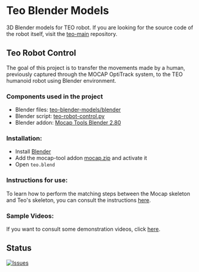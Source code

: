# Teo Blender Models
3D Blender models for TEO robot. If you are looking for the source code of the robot itself, visit the [teo-main](https://github.com/roboticslab-uc3m/teo-main) repository.

## Teo Robot Control
The goal of this project is to transfer the movements made by a human, previously captured through the MOCAP OptiTrack system, to the TEO humanoid robot using Blender environment.

### Components used in the project 
- Blender files: [teo-blender-models/blender](https://github.com/roboticslab-uc3m/teo-blender-models/tree/master/blender)
- Blender script: [teo-robot-control.py](https://github.com/roboticslab-uc3m/teo-blender-models/blob/master/scripts/python/teo-robot-control.py)
- Blender addon: [Mocap Tools Blender 2.80](https://github.com/roboticslab-uc3m/mocap-tools/tree/master/blender)

### Installation: 
- Install [Blender](https://www.blender.org/download/)
- Add the mocap-tool addon [mocap.zip](https://github.com/jlsneto/blender-addons/releases/download/mocap-28x/mocap.zip) and activate it 
- Open `teo.blend`

### Instructions for use:
To learn how to perform the matching steps between the Mocap skeleton and Teo's skeleton, you can consult the instructions [here](https://github.com/roboticslab-uc3m/teo-blender-models/blob/master/doc/teo-robot-control-instructions.md). 

### Sample Videos:
If you want to consult some demonstration videos, click [here](https://github.com/roboticslab-uc3m/teo-blender-models/blob/master/doc/teo-robot-control-videos.md). 

## Status
[![Issues](https://img.shields.io/github/issues/roboticslab-uc3m/teo-blender-models.svg?label=Issues)](https://github.com/roboticslab-uc3m/teo-blender-models/issues)
